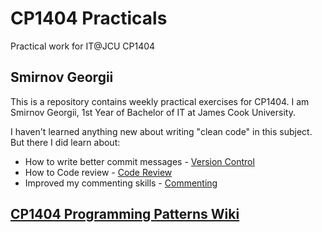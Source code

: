 # CP1404 Practicals

Practical work for IT@JCU CP1404

## Smirnov Georgii

This is a repository contains weekly practical exercises for CP1404.
I am Smirnov Georgii, 1st Year of Bachelor of IT at James Cook University.

I haven't learned anything new about writing "clean code" in this subject. But there I did learn about:

- How to write better commit
  messages - [Version Control](https://github.com/CP1404/Starter/wiki/Assignment-Feedback,-Common-Problems#version-control-1)
- How to Code
  review - [Code Review](https://github.com/CP1404/Practicals/blob/master/prac_05/README.md#code-reviews-with-pull-requests)
- Improved my commenting
  skills - [Commenting](https://github.com/CP1404/Starter/wiki/Assignment-Feedback,-Common-Problems#commenting-1)

## [CP1404 Programming Patterns Wiki](https://github.com/CP1404/Starter/wiki/Programming-Patterns)
